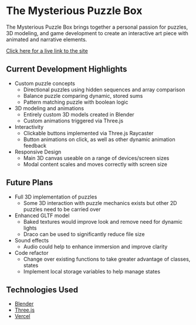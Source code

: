 # The Mysterious Puzzle Box
The Mysterious Puzzle Box brings together a personal passion for puzzles, 3D modeling, and game development to create an interactive art piece with animated and narrative elements.

[Click here for a live link to the site](https://puzzlebox.vercel.app/)

## Current Development Highlights
- Custom puzzle concepts
  - Directional puzzles using hidden sequences and array comparison
  - Balance puzzle comparing dynamic, stored sums
  - Pattern matching puzzle with boolean logic
- 3D modeling and animations
  - Entirely custom 3D models created in Blender
  - Custom animations triggered via Three.js
- Interactivity
  - Clickable buttons implemented via Three.js Raycaster
  - Button animations on click, as well as other dynamic animation feedback
- Responsive Design
  - Main 3D canvas useable on a range of devices/screen sizes
  - Modal content scales and moves correctly with screen size
## Future Plans
- Full 3D implementation of puzzles
  - Some 3D interaction with puzzle mechanics exists but other 2D puzzles need to be carried over
- Enhanced GLTF model
  - Baked textures would improve look and remove need for dynamic lights
  - Draco can be used to significantly reduce file size
- Sound effects
  - Audio could help to enhance immersion and improve clarity
- Code refactor
  - Change over existing functions to take greater advantage of classes, states
  - Implement local storage variables to help manage states
## Technologies Used
- [Blender](https://www.blender.org/)
- [Three.js](https://threejs.org/)
- [Vercel](https://vercel.com/)
